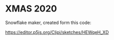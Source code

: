 # XMAS 2020

Snowflake maker, created form this code:

https://editor.p5js.org/Clipi/sketches/HEWqeH_XD
